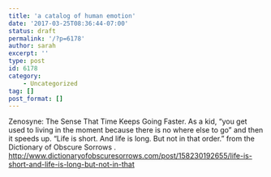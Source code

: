 ```yaml
---
title: 'a catalog of human emotion'
date: '2017-03-25T08:36:44-07:00'
status: draft
permalink: '/?p=6178'
author: sarah
excerpt: ''
type: post
id: 6178
category:
    - Uncategorized
tag: []
post_format: []
---
```

Zenosyne: The Sense That Time Keeps Going Faster. As a kid, “you get used to living in the moment because there is no where else to go” and then it speeds up. “Life is short. And life is long. But not in that order.” from the Dictionary of Obscure Sorrows . http://www.dictionaryofobscuresorrows.com/post/158230192655/life-is-short-and-life-is-long-but-not-in-that